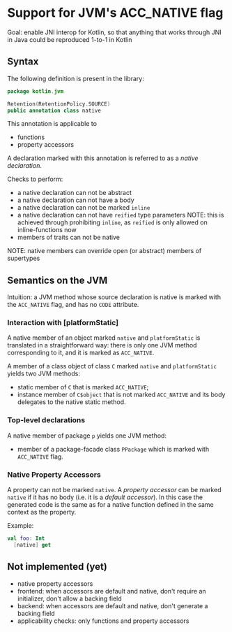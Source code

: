 # Support for JVM's ACC_NATIVE flag

Goal: enable JNI interop for Kotlin, so that anything that works through JNI in Java could be reproduced 1-to-1 in Kotlin

## Syntax

The following definition is present in the library:

``` kotlin
package kotlin.jvm

Retention(RetentionPolicy.SOURCE)
public annotation class native
```

This annotation is applicable to
 - functions
 - property accessors

A declaration marked with this annotation is referred to as a *native declaration*.

Checks to perform:
 - a native declaration can not be abstract
 - a native declaration can not have a body
 - a native declaration can not be marked `inline`
 - a native declaration can not have `reified` type parameters
   NOTE: this is achieved through prohibiting `inline`, as `reified` is only allowed on inline-functions now
 - members of traits can not be native

NOTE: native members can override open (or abstract) members of supertypes

## Semantics on the JVM

Intuition: a JVM method whose source declaration is native is marked with the `ACC_NATIVE` flag, and has no `CODE` attribute.

### Interaction with \[platformStatic\]

A native member of an object marked `native` and `platformStatic` is translated in a straightforward way:
there is only one JVM method corresponding to it, and it is marked as `ACC_NATIVE`.

A member of a class object of class `C` marked `native` and `platformStatic` yields two JVM methods:
 - static member of `C` that is marked `ACC_NATIVE`;
 - instance member of `C$object` that is not marked `ACC_NATIVE` and its body delegates to the native static method.

### Top-level declarations

A native member of package `p` yields one JVM method:
 - member of a package-facade class `PPackage` which is marked with `ACC_NATIVE` flag.

### Native Property Accessors

A property can not be marked `native`.
A *property accessor* can be marked `native` if it has no body (i.e. it is a *default accessor*).
In this case the generated code is the same as for a native function defined in the same context as the property.

Example:
``` kotlin
val foo: Int
  [native] get
```

## Not implemented (yet)

- native property accessors
 - frontend: when accessors are default and native, don't require an initializer, don't allow a backing field
 - backend: when accessors are default and native, don't generate a backing field
- applicability checks: only functions and property accessors